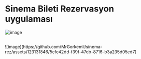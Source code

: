 # Sinema Bileti Rezervasyon uygulaması

![image](https://github.com/MrGorkemli/sinema-rez/assets/123131846/7d26577b-1662-467f-a65b-ecd113e33f2a)

</br>
![image](https://github.com/MrGorkemli/sinema-rez/assets/123131846/5cfe42dd-f39f-47db-8716-b3a235d05ed7)

